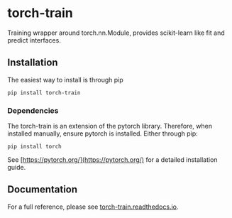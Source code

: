 # torch-train
Training wrapper around torch.nn.Module, provides scikit-learn like fit and predict interfaces.

## Installation
The easiest way to install is through pip
```
pip install torch-train
```

### Dependencies
The torch-train is an extension of the pytorch library.
Therefore, when installed manually, ensure pytorch is installed.
Either through pip:
```
pip install torch
```
See [https://pytorch.org/](https://pytorch.org/) for a detailed installation guide.

## Documentation
For a full reference, please see [torch-train.readthedocs.io](https://torch-train.readthedocs.io).
